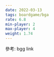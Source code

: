 ```yaml
---
date: 2022-03-13
tags: boardgame/bga
rate: 6.8
min-player: 2
max-player: 4
weight: 1.74
---
```


參考: bgg link